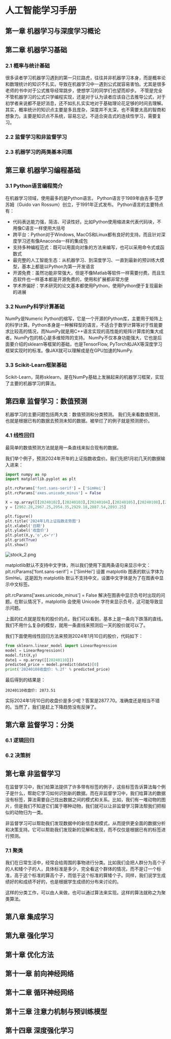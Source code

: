# 人工智能学习手册

## 第一章 机器学习与深度学习概论

## 第二章 机器学习基础

### 2.1 概率与统计基础

很多读者学习机器学习遇到的第一只拦路虎，往往并非机器学习本身，而是概率论和数理统计的知识不扎实。导致在机器学习中一遇到公式就容易害怕。尤其是很多老师的书中对于公式推导经常跳步，使想学习的同学们也望而却步。
不管是完全不管机器学习的公式只学编程实现，还是对于认为读者应该自己去推导公式，对于初学者来说都不是好消息，还不如扎扎实实地对于基础理论花足够的时间去理解。
其实，概率统计的知识点主要是多且庞杂，深度并不太深，也不需要太高的智商和想象力。主要是知识点不系统，容易忘记，不适合突击式的连续性学习，需要复习。

### 2.2 监督学习和非监督学习

### 2.3 机器学习的两类基本问题

## 第三章 机器学习编程基础

### 3.1 Python语言编程简介

在机器学习领域，使用最多的是Python语言。
Python语言于1989年由吉多·范罗苏姆（Guido van Rossum）创立，于1991年正式发布。
Python语言的主要特点有：
- 代码表达能力强，简洁、可读性好。比如Python使用缩进来代表代码块，不用像C语言一样使用大括号
- 跨平台：Python对于Windows, MacOS和Linux都有良好的支持。而且针对深度学习还有像Anaconda一样的集成包
- 支持多种编程范式：既可以用面向对象的方法来编写，也可以采用命令式或函数式
- 最完整的人工智能生态：从机器学习、到深度学习、一直到最新的预训练大模型，基本上都是以Python为第一开发语言
- 开源免费：虽然功能非常强大，但是不像Matlab等软件一样需要付费。而且生态软件也一样基本都是开源免费的，使用和扩展都非常方便
- 学术界偏好：学术研究的论文基本都使用Python，使用Python便于复现最新的进展

### 3.2 NumPy科学计算基础

NumPy是Numeric Python的缩写，它是一个开源的Python库，主要用于矩阵上的科学计算。Python本身是一种解释型的语言，不适合于数学计算等对于性能要求比较高的情况，而NumPy就是用C++语言实现的高性能的矩阵计算库的集大成者。NumPy包的核心是多维矩阵的支持。
NumPy不仅本身功能强大，它也是后面要介绍的sklearn等框架的基础，也是TensorFlow, PyTorch和JAX等深度学习框架实现时的标准。像JAX就可以理解成是在GPU加速的NumPy. 

### 3.3 Scikit-Learn框架基础

Scikit-Learn，简称sklearn，是在NumPy基础上发展起来的机器学习框架，实现了主要的机器学习的算法。

## 第四章 监督学习：数值预测

机器学习的主要问题包括两大类：数值预测和分类预测。
我们先来看数值预测，也就是根据已有的数据去预测未知的数据。被举烂了的例子就是预测房价。

### 4.1 线性回归

最简单的数值预测方法就是用一条直线来拟合现有的数据。

我们举个例子，预测2024年开年的上证指数收盘价。我们先把1月初几天的数据输入进来：

```python
import numpy as np
import matplotlib.pyplot as plt

plt.rcParams['font.sans-serif'] = ['SimHei']
plt.rcParams['axes.unicode_minus'] = False

X = np.array([[20240102],[20240103],[20240104],[20240105],[20240108],[20240109]]).reshape(-1,1)
y = [2962.28,2967.25,2954.35,2929.18,2887.54,2893.25]

plt.figure()
plt.title('2024年1月上证指数走势图')
plt.xlabel('日期')
plt.ylabel('收盘价')
plt.plot(X,y,'o',c='r')
plt.grid(True)
plt.show()
```

![stock_2.png](https://upload-images.jianshu.io/upload_images/1638145-39a85358716f1683.png?imageMogr2/auto-orient/strip%7CimageView2/2/w/1240)


matplotlib默认不支持中文字体，所以我们使用下面两条语句来显示中文：
plt.rcParams['font.sans-serif'] = ['SimHei']
设置 matplotlib 图表的默认字体为 SimHei。这是因为 matplotlib 默认不支持中文，设置中文字体是为了在图表中显示中文标签。

plt.rcParams['axes.unicode_minus'] = False
解决在图表中显示负号时出现的问题。在默认情况下，matplotlib 会使用 Unicode 字符来显示负号，这可能导致显示问题。

上面的红点就是现有的股价的点，我们可以看到，基本上是一条向下跌落的直线。我们不用什么复杂的模型，就用一条直线来预测后一天的股价就可以了。

我们下面使用线性回归方法来预测2024年1月10日的股价，代码如下：

```python
from sklearn.linear_model import LinearRegression
model = LinearRegression()
model.fit(X,y)
date1 = np.array([[20240110]])
predicted_price = model.predict(date1)[0]
print('20240108收盘价: %.2f' % predicted_price)
```

最后得到的结果是：
```
20240110收盘价: 2873.51
```

实际2024年1月10日的收盘价是多少呢？答案是2877.70。准确度还是相当不错的。当然了，我们是赶上下降趋势没有反弹了。

## 第六章 监督学习：分类

### 6.1 逻辑回归

### 6.2 决策树

## 第七章 非监督学习

在监督学习中，我们给算法提供了许多带有标签的例子，这些标签告诉算法每个例子是什么，帮助它学习如何识别新的数据。而在非监督学习中，我们给算法的数据没有标签，算法需要自己找出数据之间的模式和关系。比如，我们有一堆动物的图片，但是我们不知道它们属于哪种动物，我们就可以让非监督学习算法帮我们把相似的动物归为一类。

非监督学习可以帮助我们发现数据中的新信息和模式，从而提供更全面的数据分析和决策支持。它可以帮助我们发现新的见解和发现，而不仅仅是根据已有的标签进行预测。

### 7.1 聚类

我们在日常生活中，经常会给周围的事物进行分类。比如我们会把人群分为高个子的人和矮个子的人，具体标准是多少，完全看这个群体的情况，而不是订一个标准，高于这个标准的算高个子，而低于这个标准的算矮个子。同样，我们说学生成绩好的和成绩不好的，也是根据学生成绩的分布来讨论的。

这样的分类工作，可以由人来做，也可以通过算法来实现。这样的算法就称之为聚类算法。

## 第八章 集成学习

## 第九章 强化学习

## 第十章 优化方法

## 第十一章 前向神经网络

## 第十二章 循环神经网络

## 第十三章 注意力机制与预训练模型

## 第十四章 深度强化学习
